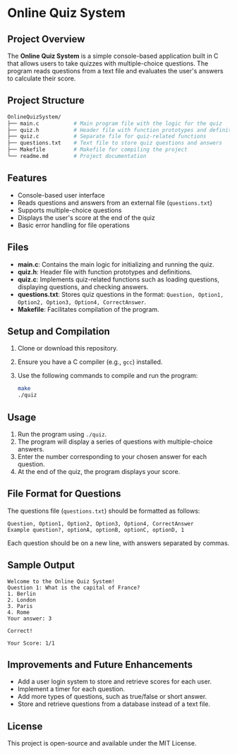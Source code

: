 # Online Quiz System

## Project Overview
The **Online Quiz System** is a simple console-based application built in C that allows users to take quizzes with multiple-choice questions. The program reads questions from a text file and evaluates the user's answers to calculate their score.

## Project Structure

```bash
OnlineQuizSystem/
├── main.c           # Main program file with the logic for the quiz
├── quiz.h           # Header file with function prototypes and definitions
├── quiz.c           # Separate file for quiz-related functions
├── questions.txt    # Text file to store quiz questions and answers
├── Makefile         # Makefile for compiling the project
└── readme.md        # Project documentation

```

## Features
- Console-based user interface
- Reads questions and answers from an external file (`questions.txt`)
- Supports multiple-choice questions
- Displays the user's score at the end of the quiz
- Basic error handling for file operations

## Files
- **main.c**: Contains the main logic for initializing and running the quiz.
- **quiz.h**: Header file with function prototypes and definitions.
- **quiz.c**: Implements quiz-related functions such as loading questions, displaying questions, and checking answers.
- **questions.txt**: Stores quiz questions in the format: `Question, Option1, Option2, Option3, Option4, CorrectAnswer`.
- **Makefile**: Facilitates compilation of the program.

## Setup and Compilation
1. Clone or download this repository.
2. Ensure you have a C compiler (e.g., `gcc`) installed.
3. Use the following commands to compile and run the program:

   ```bash
   make
   ./quiz
   ```

## Usage
1. Run the program using `./quiz`.
2. The program will display a series of questions with multiple-choice answers.
3. Enter the number corresponding to your chosen answer for each question.
4. At the end of the quiz, the program displays your score.

## File Format for Questions
The questions file (`questions.txt`) should be formatted as follows:

```plaintext
Question, Option1, Option2, Option3, Option4, CorrectAnswer
Example question?, optionA, optionB, optionC, optionD, 1
```

Each question should be on a new line, with answers separated by commas.

## Sample Output
```plaintext
Welcome to the Online Quiz System!
Question 1: What is the capital of France?
1. Berlin
2. London
3. Paris
4. Rome
Your answer: 3

Correct!

Your Score: 1/1
```

## Improvements and Future Enhancements
- Add a user login system to store and retrieve scores for each user.
- Implement a timer for each question.
- Add more types of questions, such as true/false or short answer.
- Store and retrieve questions from a database instead of a text file.

## License
This project is open-source and available under the MIT License.
